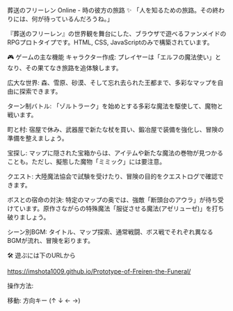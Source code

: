 葬送のフリーレン Online - 時の彼方の旅路 ✨
「人を知るための旅路。その終わりには、何が待っているんだろうね。」

『葬送のフリーレン』の世界観を舞台にした、ブラウザで遊べるファンメイドのRPGプロトタイプです。HTML, CSS, JavaScriptのみで構築されています。

🎮 ゲームの主な機能
キャラクター作成: プレイヤーは「エルフの魔法使い」となり、その果てなき旅路を追体験します。

広大な世界: 森、雪原、砂漠、そして忘れ去られた王都まで、多彩なマップを自由に探索できます。

ターン制バトル: 「ゾルトラーク」を始めとする多彩な魔法を駆使して、魔物と戦います。

町と村: 宿屋で休み、武器屋で新たな杖を買い、鍛冶屋で装備を強化し、冒険の準備を整えましょう。

宝探し: マップに隠された宝箱からは、アイテムや新たな魔法の巻物が見つかることも。ただし、擬態した魔物「ミミック」には要注意。

クエスト: 大陸魔法協会で試験を受けたり、冒険の目的をクエストログで確認できます。

ボスとの宿命の対決: 特定のマップの奥では、強敵「断頭台のアウラ」が待ち受けています。原作さながらの特殊魔法「服従させる魔法(アゼリューゼ)」を打ち破りましょう。

シーン別BGM: タイトル、マップ探索、通常戦闘、ボス戦でそれぞれ異なるBGMが流れ、冒険を彩ります。

🛠️ 遊ぶには下のURLから

https://imshota1009.github.io/Prototype-of-Freiren-the-Funeral/

操作方法:

移動: 方向キー (↑ ↓ ← →)
